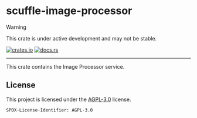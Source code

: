 # scuffle-image-processor

> [!WARNING]  
> This crate is under active development and may not be stable.

[![crates.io](https://img.shields.io/crates/v/scuffle-image-processor.svg)](https://crates.io/crates/scuffle-image-processor) [![docs.rs](https://img.shields.io/docsrs/scuffle-image-processor)](https://docs.rs/scuffle-image-processor)

---

This crate contains the Image Processor service.

## License

This project is licensed under the [AGPL-3.0](./LICENSE.AGPL-3.0) license.

`SPDX-License-Identifier: AGPL-3.0`
